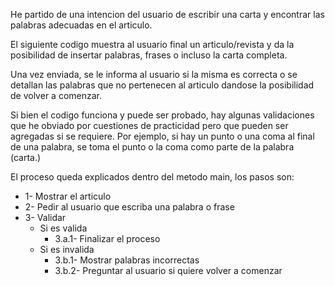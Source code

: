 He partido de una intencion del usuario de escribir una carta y encontrar las palabras adecuadas en el articulo.

El siguiente codigo muestra al usuario final un articulo/revista y da la posibilidad de insertar palabras, frases o incluso la carta completa. 

Una vez enviada, se le informa al usuario si la misma es correcta o se detallan las palabras que no pertenecen al articulo
dandose la posibilidad de volver a comenzar. 

Si bien el codigo funciona y puede ser probado, hay algunas validaciones que he obviado por cuestiones de practicidad pero que pueden
ser agregadas si se requiere. Por ejemplo, si hay un punto o una coma al final de una palabra, se toma el punto o la coma como parte 
de la palabra (carta.)

El proceso queda explicados dentro del metodo main, los pasos son:
- 1- Mostrar el articulo
- 2- Pedir al usuario que escriba una palabra o frase
- 3- Validar
    - Si es valida 
        - 3.a.1- Finalizar el proceso
    - Si es invalida
        - 3.b.1- Mostrar palabras incorrectas
        - 3.b.2- Preguntar al usuario si quiere volver a comenzar
